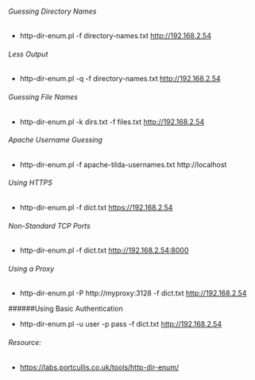 ###### Guessing Directory Names
* http-dir-enum.pl -f directory-names.txt http://192.168.2.54

###### Less Output
* http-dir-enum.pl -q -f directory-names.txt http://192.168.2.54

###### Guessing File Names
* http-dir-enum.pl -k dirs.txt -f files.txt http://192.168.2.54

###### Apache Username Guessing
* http-dir-enum.pl -f apache-tilda-usernames.txt http://localhost

###### Using HTTPS
* http-dir-enum.pl -f dict.txt https://192.168.2.54

###### Non-Standard TCP Ports
* http-dir-enum.pl -f dict.txt http://192.168.2.54:8000

###### Using a Proxy
* http-dir-enum.pl -P http://myproxy:3128 -f dict.txt http://192.168.2.54

######Using Basic Authentication
* http-dir-enum.pl -u user -p pass -f dict.txt http://192.168.2.54

###### Resource:
 * https://labs.portcullis.co.uk/tools/http-dir-enum/
